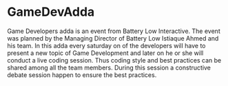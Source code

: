 # GameDevAdda
Game Developers adda is an event from Battery Low Interactive. The event was planned by the Managing Director of Battery Low Istiaque Ahmed and his team. In this adda every saturday on of the developers will have to present a new topic of Game Development and later on he or she will conduct a live coding session. Thus coding style and best practices can be shared among all the team members. During this session a constructive debate session happen to ensure the best practices.
